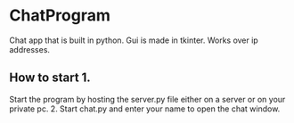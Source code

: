 # ChatProgram 
Chat app that is built in python. Gui is made in tkinter. Works over ip addresses. 

## How to start 1. 
Start the program by hosting the server.py file either on a server or on your private pc. 
2. Start chat.py and enter your name to open the chat window.
